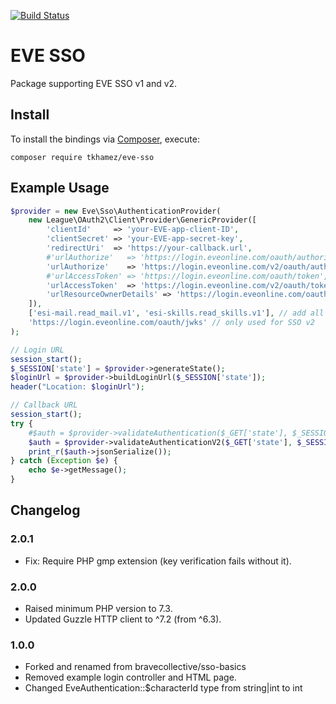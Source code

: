 [![Build Status](https://travis-ci.com/tkhamez/eve-sso-php.svg?branch=master)](https://travis-ci.com/tkhamez/eve-sso-php)

# EVE SSO

Package supporting EVE SSO v1 and v2.

## Install

To install the bindings via [Composer](http://getcomposer.org/), execute:

```
composer require tkhamez/eve-sso
```

## Example Usage

```php
$provider = new Eve\Sso\AuthenticationProvider(
    new League\OAuth2\Client\Provider\GenericProvider([
        'clientId'     => 'your-EVE-app-client-ID',
        'clientSecret' => 'your-EVE-app-secret-key',
        'redirectUri'  => 'https://your-callback.url',
        #'urlAuthorize'   => 'https://login.eveonline.com/oauth/authorize',    // SSO v1
        'urlAuthorize'    => 'https://login.eveonline.com/v2/oauth/authorize', // SSO v2
        #'urlAccessToken' => 'https://login.eveonline.com/oauth/token',    // SSO v1
        'urlAccessToken'  => 'https://login.eveonline.com/v2/oauth/token', // SSO v2
        'urlResourceOwnerDetails' => 'https://login.eveonline.com/oauth/verify', // only used for SSO v1
    ]),
    ['esi-mail.read_mail.v1', 'esi-skills.read_skills.v1'], // add all required scopes
    'https://login.eveonline.com/oauth/jwks' // only used for SSO v2
);

// Login URL
session_start();
$_SESSION['state'] = $provider->generateState();
$loginUrl = $provider->buildLoginUrl($_SESSION['state']);
header("Location: $loginUrl");

// Callback URL
session_start();
try {
    #$auth = $provider->validateAuthentication($_GET['state'], $_SESSION['state'], $_GET['code']);  // SSO v1
    $auth = $provider->validateAuthenticationV2($_GET['state'], $_SESSION['state'], $_GET['code']); // SSO v2
    print_r($auth->jsonSerialize());
} catch (Exception $e) {
    echo $e->getMessage();
}
```

## Changelog

### 2.0.1

- Fix: Require PHP gmp extension (key verification fails without it).

### 2.0.0

- Raised minimum PHP version to 7.3.
- Updated Guzzle HTTP client to ^7.2 (from ^6.3).

### 1.0.0

- Forked and renamed from bravecollective/sso-basics
- Removed example login controller and HTML page.
- Changed EveAuthentication::$characterId type from string|int to int
